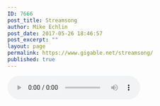 ```yaml
---
ID: 7666
post_title: Streamsong
author: Mike Echlin
post_date: 2017-05-26 18:46:57
post_excerpt: ""
layout: page
permalink: https://www.gigable.net/streamsong/
published: true
---
```

<script>
var queryString= window.location.search;
queryString = queryString.substring(1);
</script>

<audio controls="controls">
<source src="queryString" type="audio/mp3" />
<!-- Fallback for older browsers -->
Your browser doesn't support html5 audio
</audio>